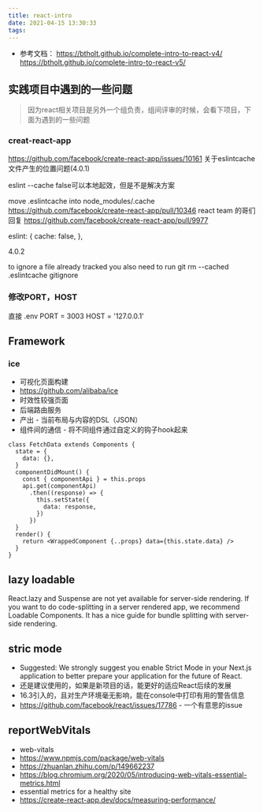 ```yaml
---
title: react-intro
date: 2021-04-15 13:30:33
tags:
---
```

- 参考文档：
https://btholt.github.io/complete-intro-to-react-v4/
https://btholt.github.io/complete-intro-to-react-v5/




## 实践项目中遇到的一些问题
> 因为react相关项目是另外一个组负责，组间评审的时候，会看下项目，下面为遇到的一些问题
### creat-react-app
https://github.com/facebook/create-react-app/issues/10161
关于eslintcache文件产生的位置问题(4.0.1)

eslint --cache false可以本地起效，但是不是解决方案

move .eslintcache into node_modules/.cache
https://github.com/facebook/create-react-app/pull/10346
react team 的哥们回复
https://github.com/facebook/create-react-app/pull/9977



eslint: {
    cache: false,
  },

4.0.2


to ignore a file already tracked you also need to run git rm --cached .eslintcache
gitignore


### 修改PORT，HOST
直接
.env
PORT = 3003
HOST = '127.0.0.1'


## Framework
### ice
- 可视化页面构建
- https://github.com/alibaba/ice
- 时效性较强页面
- 后端路由服务
- 产出 - 当前布局与内容的DSL（JSON）
- 组件间的通信 - 将不同组件通过自定义的钩子hook起来
```
class FetchData extends Components {
  state = {
    data: {},
  }
  componentDidMount() {
    const { componentApi } = this.props
    api.get(componentApi)
      .then((response) => {
        this.setState({
          data: response,
        })
      })
  }
  render() {
    return <WrappedComponent {..props} data={this.state.data} />
  }
}
```
## lazy loadable
React.lazy and Suspense are not yet available for server-side rendering. If you want to do code-splitting in a server rendered app, we recommend Loadable Components. It has a nice guide for bundle splitting with server-side rendering.

## stric mode
- Suggested: We strongly suggest you enable Strict Mode in your Next.js application to better prepare your application for the future of React.
- 还是建议使用的，如果是新项目的话，能更好的适应React后续的发展
- 16.3引入的，且对生产环境毫无影响，能在console中打印有用的警告信息
- https://github.com/facebook/react/issues/17786 - 一个有意思的issue


## reportWebVitals
- web-vitals
- https://www.npmjs.com/package/web-vitals
- https://zhuanlan.zhihu.com/p/149662237
- https://blog.chromium.org/2020/05/introducing-web-vitals-essential-metrics.html
- essential metrics for a healthy site
- https://create-react-app.dev/docs/measuring-performance/